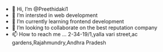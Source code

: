 - 👋 Hi, I’m @Preethidaki1
- 👀 I’m intersted in web development
- 🌱 I’m currently learning frontend development
- 💞️ I’m looking to collaborate on the best reputation company
- 📫 How to reach me ...
2-34-19/1,yalla vari street,ac gardens,Rajahmundry,Andhra Pradesh
<!---
Preethidaki1/Preethidaki1 is a ✨ special ✨ repository because its `README.md` (this file) appears on your GitHub profile.
You can click the Preview link to take a look at your changes.
--->
